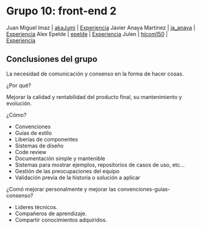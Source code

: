 # Grupo 10: front-end 2 

Juan Miguel Imaz | [akaJumi](https://twitter.com/akaJumi) | [Experiencia](http://ftt.programania.net/experiencias/26.html) 
Javier Anaya Martinez | [ja_anaya](https://twitter.com/ja_anaya) | [Experiencia](http://ftt.programania.net/experiencias/33.html) 
Alex Epelde | [epelde](https://twitter.com/epelde) | [Experiencia](http://ftt.programania.net/experiencias/47.html) 
Julen | [hicom150](https://twitter.com/hicom150) | [Experiencia](http://ftt.programania.net/experiencias/53.html) 
 

## Conclusiones del grupo

La necesidad de comunicación y consenso en la forma de hacer cosas.

¿Por qué?

Mejorar la calidad y rentabilidad del producto final, su mantenimiento y evolución.

¿Cómo?

- Convenciones
- Guías de estilo
- Liberías de componentes
- Sistemas de diseño
- Code review
- Documentación simple y mantenible
- Sistemas para mostrar ejemplos, repositorios de casos de uso, etc...
- Gestión de las preocupaciones del equipo
- Validación previa de la historia o solución a aplicar

¿Comó mejorar personalmente y mejorar las convenciones-guías-consenso?

- Lideres técnicos.
- Compañeros de aprendizaje.
- Compartir conocimientos adquiridos.
